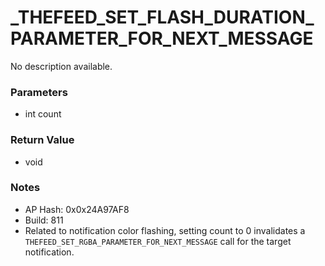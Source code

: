 # _THEFEED_SET_FLASH_DURATION_PARAMETER_FOR_NEXT_MESSAGE

No description available.

### Parameters
* int count

### Return Value
* void

### Notes
* AP Hash: 0x0x24A97AF8
* Build: 811
* Related to notification color flashing, setting count to 0 invalidates a `THEFEED_SET_RGBA_PARAMETER_FOR_NEXT_MESSAGE` call for the target notification.

